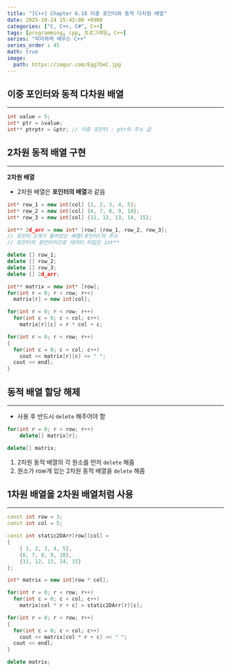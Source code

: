 ```yaml
---
title: "[C++] Chapter 6.18 이중 포인터와 동적 다차원 배열"
date: 2025-10-24 15:43:00 +0900
categories: ["C, C++, C#", C++]
tags: [programming, cpp, 프로그래밍, C++]
series: "따라하며 배우는 C++"
series_order : 45
math: true
image:
  path: https://imgur.com/Eqg7DeC.jpg
---
```


## 이중 포인터와 동적 다차원 배열

---

```cpp
int value = 5;
int* ptr = &value;
int** ptrptr = &ptr; // 이중 포인터 : ptr의 주소 값
```

## 2차원 동적 배열 구현

---

**2차원 배열**  

- 2차원 배열은 **포인터의 배열**과 같음

```cpp
int* row_1 = new int[col] {1, 2, 3, 4, 5};
int* row_2 = new int[col] {6, 7, 8, 9, 10};
int* row_3 = new int[col] {11, 12, 13, 14, 15};

int** 2d_arr = new int* [row] {row_1, row_2, row_3};
// 포인터 3개가 들어있는 배열(포인터)의 주소
// 포인터의 포인터이므로 데이터 타입은 int**

delete [] row_1;
delete [] row_2;
delete [] row_3;
delete [] 2d_arr;
```

```cpp
int** matrix = new int* [row]; 
for(int r = 0; r < row; r++)
  matrix[r] = new int[col]; 

for(int r = 0; r < row; r++)
  for(int c = 0; c < col; c++)
    matrix[r][c] = r * col + c;

for(int r = 0; r < row; r++)
{
  for(int c = 0; c < col; c++)
    cout << matrix[r][c] << " ";
  cout << endl;  
}
```

## 동적 배열 할당 해제

---

- 사용 후 반드시 `delete` 해주어야 함

```cpp
for(int r = 0; r < row; r++)
    delete[] matrix[r];

delete[] matrix;
```

1. 2차원 동적 배열의 각 원소를 먼저 `delete` 해줌
2. 원소가 row개 있는 2차원 동적 배열을 `delete` 해줌

## 1차원 배열을 2차원 배열처럼 사용

---

```cpp
const int row = 3;
const int col = 5;

const int static2DArr[row][col] = 
{
    { 1, 2, 3, 4, 5},
    {6, 7, 8, 9, 10},
    {11, 12, 13, 14, 15}
};

int* matrix = new int[row * col];

for(int r = 0; r < row; r++)
  for(int c = 0; c < col; c++)
    matrix[col * r + c] = static2DArr[r][c]; 

for(int r = 0; r < row; r++)
{
  for(int c = 0; c < col; c++)
    cout << matrix[col * r + c] << " ";
  cout << endl;
}

delete matrix;
```

